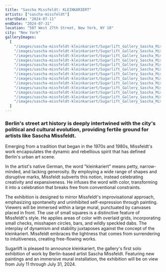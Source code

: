 ```yaml
---
title: "Sascha Missfeldt: KLEINKARIERT"
artists: ["sascha-missfeldt"]
startDate: "2024-07-11"
endDate: "2024-07-31"
location: "507 West 27th Street, New York, NY 10"
city: "New York"
galleryImages:
  [
    "/images/sascha-missfeldt-kleinkariert/Sugarlift_Gallery_Sascha_Missfeldt_Kleinkariert_10.jpg",
    "/images/sascha-missfeldt-kleinkariert/Sugarlift_Gallery_Sascha_Missfeldt_Kleinkariert_1.jpg",
    "/images/sascha-missfeldt-kleinkariert/Sugarlift_Gallery_Sascha_Missfeldt_Kleinkariert_2.jpg",
    "/images/sascha-missfeldt-kleinkariert/Sugarlift_Gallery_Sascha_Missfeldt_Kleinkariert_3.jpg",
    "/images/sascha-missfeldt-kleinkariert/Sugarlift_Gallery_Sascha_Missfeldt_Kleinkariert_4.jpg",
    "/images/sascha-missfeldt-kleinkariert/Sugarlift_Gallery_Sascha_Missfeldt_Kleinkariert_5.jpg",
    "/images/sascha-missfeldt-kleinkariert/Sugarlift_Gallery_Sascha_Missfeldt_Kleinkariert_6.jpg",
    "/images/sascha-missfeldt-kleinkariert/Sugarlift_Gallery_Sascha_Missfeldt_Kleinkariert_7.jpg",
    "/images/sascha-missfeldt-kleinkariert/Sugarlift_Gallery_Sascha_Missfeldt_Kleinkariert_8.jpg",
    "/images/sascha-missfeldt-kleinkariert/Sugarlift_Gallery_Sascha_Missfeldt_Kleinkariert_9.jpg",
    "/images/sascha-missfeldt-kleinkariert/Sugarlift_Gallery_Sascha_Missfeldt_Kleinkariert_11.jpg",
    "/images/sascha-missfeldt-kleinkariert/Sugarlift_Gallery_Sascha_Missfeldt_Kleinkariert_12.jpg",
    "/images/sascha-missfeldt-kleinkariert/Sugarlift_Gallery_Sascha_Missfeldt_Kleinkariert_13.jpg",
  ]
---
```


### Berlin's street art history is deeply intertwined with the city's political and cultural evolution, providing fertile ground for artists like Sascha Missfeldt.

Emerging from a tradition that began in the 1970s and 1980s, Missfeldt's work encapsulates the dynamic and rebellious spirit that has defined Berlin's urban art scene.

In the artist's native German, the word "kleinkariert" means petty, narrow-minded, and lacking generosity. By employing a wide range of shapes and disruptive marks, Missfeldt subverts this notion, instead celebrating creativity and expansiveness. He infuses the word with color, transforming it into a celebration that breaks free from conventional constraints.

The exhibition is designed to mirror Missfeldt's improvisational approach, emphasizing spontaneity and uninhibited self-expression through painting. Viewers will be immersed within a large mural, punctuated by canvases placed in front. The use of small squares is a distinctive feature of Missfeldt's style. He applies areas of color with overlaid grids, incorporating small checks, misshapen circles, bars, and wildly speckled dabs. The interplay of dynamism and stability juxtaposes against the concept of the kleinkariert. Missfeldt embraces the lightness that comes from surrendering to intuitiveness, creating free-flowing works.

Sugarlift is pleased to announce kleinkariert, the gallery's first solo exhibition of work by Berlin-based artist Sascha Missfeldt. Featuring new paintings and an immersive mural installation, the exhibition will be on view from July 11 through July 31, 2024.
